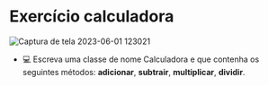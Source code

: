 # Exercício calculadora

![Captura de tela 2023-06-01 123021](https://github.com/Nivaldof12/calculadora/assets/88409759/b3b2d35a-c890-41c1-b77d-389c81e58b96)

- :computer: Escreva uma classe de nome Calculadora e que contenha os seguintes métodos: **adicionar**, **subtrair**, **multiplicar**, **dividir**.
